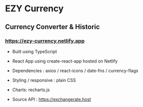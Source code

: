 # EZY Currency

## Currency Converter & Historic

### https://ezy-currency.netlify.app

- Built using TypeScript
- React App using create-react-app hosted on Netlify
- Dependencies : axios / react-icons / date-fns / currency-flags
- Styling / responsive : plain CSS

- Charts: recharts.js

- Source API : https://exchangerate.host

